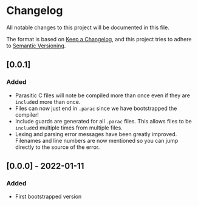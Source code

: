 # Changelog
All notable changes to this project will be documented in this file.

The format is based on [Keep a Changelog](https://keepachangelog.com/en/1.0.0/),
and this project tries to adhere to [Semantic Versioning](https://semver.org/spec/v2.0.0.html).

## [0.0.1]
### Added
- Parasitic C files will note be compiled more than once even if they are `includ`ed more than once.
- Files can now just end in `.parac` since we have bootstrapped the compiler!
- Include guards are generated for all `.parac` files. This allows files to be `includ`ed multiple times from multiple files.
- Lexing and parsing error messages have been greatly improved. Filenames and line numbers are now mentioned so you can jump directly to the source of the error.

## [0.0.0] - 2022-01-11
### Added
- First bootstrapped version